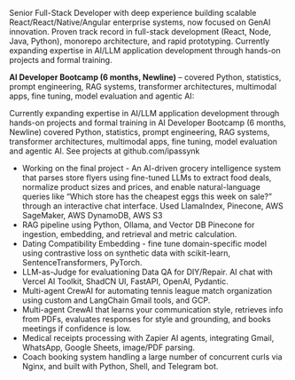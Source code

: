 
Senior Full-Stack Developer with deep experience building scalable React/React/Native/Angular enterprise systems, now focused on GenAI innovation. Proven track record in full-stack development (React, Node, Java, Python), monorepo architecture, and rapid prototyping. Currently expanding expertise in AI/LLM application development through hands-on projects and formal training.

**AI Developer Bootcamp (6 months, Newline)** – covered Python, statistics, prompt engineering, RAG systems, transformer architectures, multimodal apps, fine tuning, model evaluation and agentic AI:

Currently expanding expertise in AI/LLM application development through hands-on projects and formal training in AI Developer Bootcamp (6 months, Newline) covered Python, statistics, prompt engineering, RAG systems, transformer architectures, multimodal apps, fine tuning, model evaluation and agentic AI.  See projects at  github.com/ipassynk

- Working on the final project - An AI-driven grocery intelligence system that parses store flyers using fine-tuned LLMs to extract food deals, normalize product sizes and prices, and enable natural-language queries like “Which store has the cheapest eggs this week on sale?” through an interactive chat interface. Used LlamaIndex, Pinecone, AWS SageMaker, AWS DynamoDB, AWS S3
- RAG pipeline using Python, Ollama, and Vector DB Pinecone for ingestion, embedding, and retrieval and metric calculation.
- Dating Compatibility Embedding - fine tune domain-specific model  using contrastive loss on synthetic data with scikit-learn, SentenceTransformers, PyTorch.
- LLM-as-Judge for evaluationing Data QA for DIY/Repair. AI chat with Vercel AI Toolkit, ShadCN UI, FastAPI, OpenAI, Pydantic.
- Multi-agent CrewAI for automating tennis league match organization using custom and LangChain Gmail tools, and GCP.
- Multi-agent CrewAI that learns your communication style, retrieves info from PDFs, evaluates responses for style and grounding, and books meetings if confidence is low.
- Medical receipts processing with Zapier AI agents, integrating Gmail, WhatsApp, Google Sheets, image/PDF parsing.
- Coach booking system handling a large number of concurrent curls via Nginx, and  built with  Python, Shell, and  Telegram bot.





<!--
**ipassynk/ipassynk** is a ✨ _special_ ✨ repository because its `README.md` (this file) appears on your GitHub profile.

Here are some ideas to get you started:

- 🔭 I’m currently working on ...
- 🌱 I’m currently learning ...
- 👯 I’m looking to collaborate on ...
- 🤔 I’m looking for help with ...
- 💬 Ask me about ...
- 📫 How to reach me: ...
- 😄 Pronouns: ...
- ⚡ Fun fact: ...
-->
